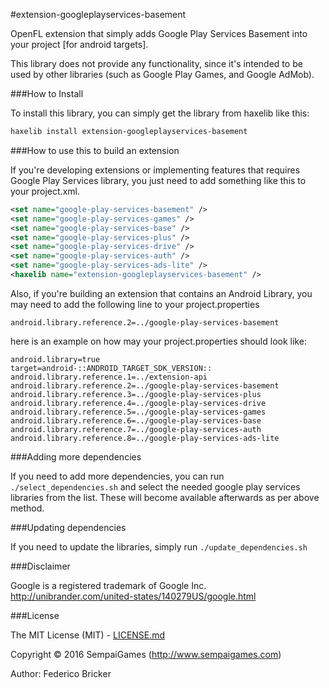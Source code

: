 #extension-googleplayservices-basement

OpenFL extension that simply adds Google Play Services Basement into your project [for android targets].

This library does not provide any functionality, since it's intended to be used by other libraries (such as Google Play Games, and Google AdMob).

###How to Install

To install this library, you can simply get the library from haxelib like this:
```bash
haxelib install extension-googleplayservices-basement
```

###How to use this to build an extension

If you're developing extensions or implementing features that requires Google Play Services library, you just need to add something like this to your project.xml.
```xml
<set name="google-play-services-basement" />
<set name="google-play-services-games" />
<set name="google-play-services-base" />
<set name="google-play-services-plus" />
<set name="google-play-services-drive" />
<set name="google-play-services-auth" />
<set name="google-play-services-ads-lite" />
<haxelib name="extension-googleplayservices-basement" />
```


Also, if you're building an extension that contains an Android Library, you may need to add the following line to your project.properties
```
android.library.reference.2=../google-play-services-basement
```

here is an example on how may your project.properties should look like:

```
android.library=true
target=android-::ANDROID_TARGET_SDK_VERSION::
android.library.reference.1=../extension-api
android.library.reference.2=../google-play-services-basement
android.library.reference.3=../google-play-services-plus
android.library.reference.4=../google-play-services-drive
android.library.reference.5=../google-play-services-games
android.library.reference.6=../google-play-services-base
android.library.reference.7=../google-play-services-auth
android.library.reference.8=../google-play-services-ads-lite

```

###Adding more dependencies

If you need to add more dependencies, you can run `./select_dependencies.sh` and select the needed google play services libraries from the list. These will become available afterwards as per above method.

###Updating dependencies

If you need to update the libraries, simply run `./update_dependencies.sh`

###Disclaimer

Google is a registered trademark of Google Inc.
http://unibrander.com/united-states/140279US/google.html


###License

The MIT License (MIT) - [LICENSE.md](LICENSE.md)

Copyright &copy; 2016 SempaiGames (http://www.sempaigames.com)

Author: Federico Bricker
